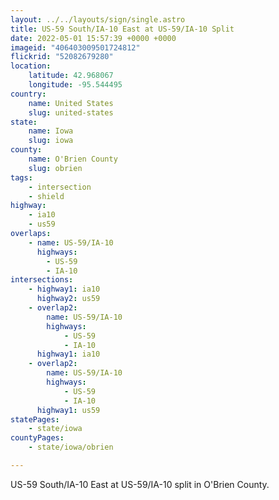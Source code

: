 ```yaml
---
layout: ../../layouts/sign/single.astro
title: US-59 South/IA-10 East at US-59/IA-10 Split
date: 2022-05-01 15:57:39 +0000 +0000
imageid: "406403009501724812"
flickrid: "52082679280"
location:
    latitude: 42.968067
    longitude: -95.544495
country:
    name: United States
    slug: united-states
state:
    name: Iowa
    slug: iowa
county:
    name: O'Brien County
    slug: obrien
tags:
    - intersection
    - shield
highway:
    - ia10
    - us59
overlaps:
    - name: US-59/IA-10
      highways:
        - US-59
        - IA-10
intersections:
    - highway1: ia10
      highway2: us59
    - overlap2:
        name: US-59/IA-10
        highways:
            - US-59
            - IA-10
      highway1: ia10
    - overlap2:
        name: US-59/IA-10
        highways:
            - US-59
            - IA-10
      highway1: us59
statePages:
    - state/iowa
countyPages:
    - state/iowa/obrien

---
```

US-59 South/IA-10 East at US-59/IA-10 split in O'Brien County.